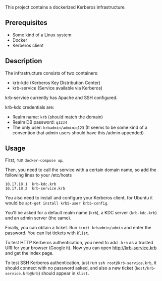This project contains a dockerized Kerberos infrastructure.

Prerequisites
-
* Some kind of a Linux system
* Docker
* Kerberos client

Description
-
The infrastructure consists of two containers:
* krb-kdc (Kerberos Key Distribution Center)
* krb-service (Service available via Kerberos)

krb-service currently has Apache and SSH configured.

krb-kdc credentials are:
* Realm name: `krb` (should match the domain)
* Realm DB password: `q1234`
* The only user: `krbadmin/admin`:`q123` (It seems to be some kind of a convention that admin users should have this /admin appended)

Usage
-

First, run `docker-compose up`.

Then, you need to call the service with a certain domain name, so add the following lines to your /etc/hosts
```
10.17.18.1  krb-kdc.krb
10.17.18.2  krb-service.krb
```
You also need to install and configure your Kerberos client, for Ubuntu it would be `apt-get install krb5-user krb5-config`.

You'll be asked for a default realm name (`krb`), a KDC server (`krb-kdc.krb`) and an admin server (the same).

Finally, you can obtain a ticket. Run `kinit krbadmin/admin` and enter the password. You can list tickets with `klist`.

To test HTTP Kerberos authentication, you need to add `.krb` as a trusted URI for your browser (Google it).
Now you can open http://krb-service.krb and get the index page.

To test SSH Kerberos authentication, just run `ssh root@krb-service.krb`, it should connect with no password asked, and also a new ticket (`host/krb-service.krb@krb`) should appear in `klist`.